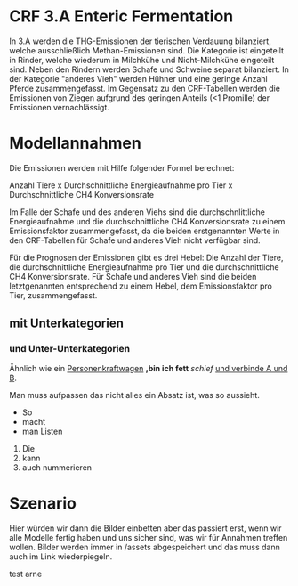 # CRF 3.A Enteric Fermentation

In 3.A werden die THG-Emissionen der tierischen Verdauung bilanziert, welche ausschließlich Methan-Emissionen sind. Die Kategorie ist eingeteilt in Rinder, welche wiederum in Milchkühe und Nicht-Milchkühe eingeteilt sind. Neben den Rindern werden Schafe und Schweine separat bilanziert. In der Kategorie "anderes Vieh" werden Hühner und eine geringe Anzahl Pferde zusammengefasst. Im Gegensatz zu den CRF-Tabellen werden die Emissionen von Ziegen aufgrund des geringen Anteils (<1 Promille) der Emissionen vernachlässigt.

# Modellannahmen
Die Emissionen werden mit Hilfe folgender Formel berechnet:

Anzahl Tiere x Durchschnittliche Energieaufnahme pro Tier x Durchschnittliche CH4 Konversionsrate

Im Falle der Schafe und des anderen Viehs sind die durchschnlittliche Energieaufnahme und die durchschnittliche CH4 Konversionsrate zu einem Emissionsfaktor zusammengefasst, da die beiden erstgenannten Werte in den CRF-Tabellen für Schafe und anderes Vieh nicht verfügbar sind.

Für die Prognosen der Emissionen gibt es drei Hebel: Die Anzahl der Tiere, die durchschnittliche Energieaufnahme pro Tier und die durchschnittliche CH4 Konversionsrate. Für Schafe und anderes Vieh sind die beiden letztgenannten entsprechend zu einem Hebel, dem Emissionsfaktor pro Tier, zusammengefasst.


## mit Unterkategorien
### und Unter-Unterkategorien

Ähnlich wie ein [Personenkraftwagen](CRF1A3bPWK.md)
**,bin ich fett** _schief_ [und verbinde A und B](https://app.element.io/germanzero.de).

Man muss aufpassen
das nicht alles ein Absatz ist,
was so aussieht.

* So 
* macht
* man Listen

1. Die
2. kann
3. auch nummerieren


# Szenario

Hier würden wir dann die Bilder einbetten aber das passiert erst, wenn wir alle Modelle fertig haben und uns sicher sind,
was wir für Annahmen treffen wollen. Bilder werden immer in /assets abgespeichert und das muss dann auch im Link wiederpiegeln.

test arne
